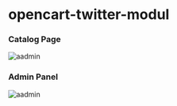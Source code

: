 # opencart-twitter-modul

### Catalog Page

![aadmin](https://github.com/FlySquare/opencart-twitter-timeline/blob/main/images/catalog1.png)


### Admin Panel

![aadmin](https://github.com/FlySquare/opencart-twitter-timeline/blob/main/images/admin1.png)
